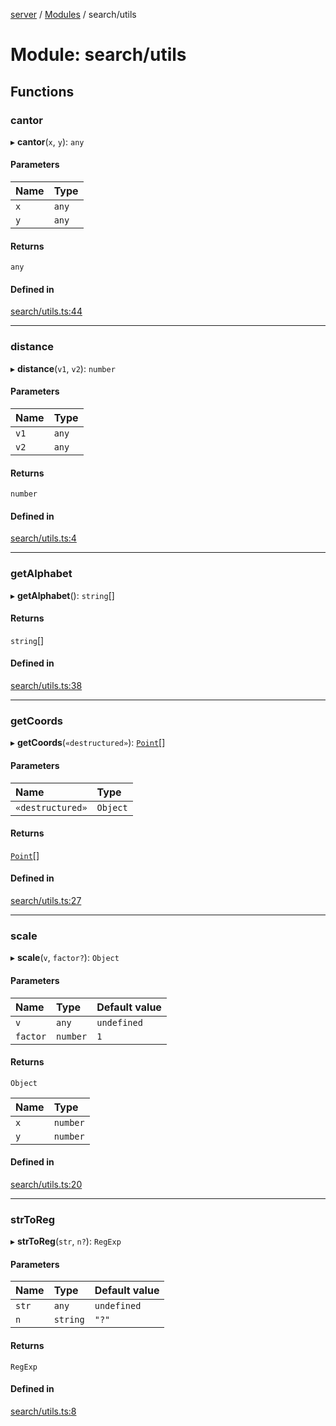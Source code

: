 [server](../README.md) / [Modules](../modules.md) / search/utils

# Module: search/utils

## Functions

### cantor

▸ **cantor**(`x`, `y`): `any`

#### Parameters

| Name | Type |
| :------ | :------ |
| `x` | `any` |
| `y` | `any` |

#### Returns

`any`

#### Defined in

[search/utils.ts:44](https://github.com/Leo-Nicolle/mots-fleches/blob/35dd9ba/server/lib/search/utils.ts#L44)

___

### distance

▸ **distance**(`v1`, `v2`): `number`

#### Parameters

| Name | Type |
| :------ | :------ |
| `v1` | `any` |
| `v2` | `any` |

#### Returns

`number`

#### Defined in

[search/utils.ts:4](https://github.com/Leo-Nicolle/mots-fleches/blob/35dd9ba/server/lib/search/utils.ts#L4)

___

### getAlphabet

▸ **getAlphabet**(): `string`[]

#### Returns

`string`[]

#### Defined in

[search/utils.ts:38](https://github.com/Leo-Nicolle/mots-fleches/blob/35dd9ba/server/lib/search/utils.ts#L38)

___

### getCoords

▸ **getCoords**(`«destructured»`): [`Point`](../interfaces/search_types.Point.md)[]

#### Parameters

| Name | Type |
| :------ | :------ |
| `«destructured»` | `Object` |

#### Returns

[`Point`](../interfaces/search_types.Point.md)[]

#### Defined in

[search/utils.ts:27](https://github.com/Leo-Nicolle/mots-fleches/blob/35dd9ba/server/lib/search/utils.ts#L27)

___

### scale

▸ **scale**(`v`, `factor?`): `Object`

#### Parameters

| Name | Type | Default value |
| :------ | :------ | :------ |
| `v` | `any` | `undefined` |
| `factor` | `number` | `1` |

#### Returns

`Object`

| Name | Type |
| :------ | :------ |
| `x` | `number` |
| `y` | `number` |

#### Defined in

[search/utils.ts:20](https://github.com/Leo-Nicolle/mots-fleches/blob/35dd9ba/server/lib/search/utils.ts#L20)

___

### strToReg

▸ **strToReg**(`str`, `n?`): `RegExp`

#### Parameters

| Name | Type | Default value |
| :------ | :------ | :------ |
| `str` | `any` | `undefined` |
| `n` | `string` | `"?"` |

#### Returns

`RegExp`

#### Defined in

[search/utils.ts:8](https://github.com/Leo-Nicolle/mots-fleches/blob/35dd9ba/server/lib/search/utils.ts#L8)

